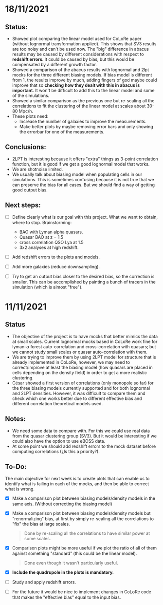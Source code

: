 # 18/11/2021
## Status:
- Showed plot comparing the linear model used for CoLoRe paper (without lognormal transformation applied). This shows that SV3 results are too noisy and can't be used now. The "big" difference in abacus results may be caused by different considerations with respect to **redshift errors**. It could be caused by bias, but this would be compensated by a different growth factor.
- Showed a comparison of the abacus results with lognormal and 2lpt mocks for the three different biasing models. If bias model is different from 1, the results improve by much, adding fingers of god maybe could improve that so **checking how they dealt with this in abacus is important**. It won't be difficult to add this to the linear model and some of the simulations. 
- Showed a similar comparison as the previous one but re-scaling all the correlations to fit the clustering of the linear model at scales about 30-80 Mpc/h.
- These plots need:
  - Increase the number of galaxies to improve the measurements. 
  - Make better plots by maybe removing error bars and only showing the errorbar for one of the measurements.

## Conclusions:
- 2LPT is interesting because it offers "extra" things as 3-point correlation function, but it is good if we get a good lognormal model that works.
- We are shotnoise limited. 
- We usually talk about biasing model when populating cells in our simulations. This is sometimes confusing because it is not true that we can preserve the bias for all cases. But we should find a way of getting good output bias.

## Next steps:
- [ ] Define clearly what is our goal with this project. What we want to obtain, where to stop.
  Brainstorming:
  - BAO with Lyman alpha quasars.
  - Quasar BAO at z = 1.5
  - cross correlation QSO Lya at 1.5
  - 3x2 analyses at high redshift.
- [ ] Add redshift errors to the plots and models.
- [ ] Add more galaxies (reduce downsampling).
- [ ] Try to get an output bias closer to the desired bias, so the correction is smaller. This can be accomplished by painting a bunch of tracers in the simulation (which is almost "free"). 


# 11/11/2021

## Status
- The objective of the project is to have mocks that better mimics the data at small scales. Current lognormal mocks based in CoLoRe work fine for lyman-$\alpha$ forest auto-correlation and cross-correlation with quasars; but we cannot study small scales or quasar auto-correlation with them. 
- We are trying to improve them by using 2LPT model for structure that is already implemented in CoLoRe, however, we may need to correct/improve at least the biasing model (how quasars are placed in cells depending on the density field) in order to get a more realistic clustering.
- César showed a first version of correlations (only monopole so far) for the three biasing models currently supported and for both lognormal and 2LPT densities. However, it was difficult to compare them and check which one works better due to different effective bias and different correlation theoretical models used. 

## Notes:
- We need some data to compare with. For this we could use real data from the quasar clustering group (SV3). But it would be interesting if we could also have the option to use eBOSS data. 
- At some point we should add redshift errors to the mock dataset before computing correlations (¿Is this a priority?).

## To-Do:
The main objective for next week is to create plots that can enable us to identify what is failing in each of the mocks, and then be able to correct what is wrong.
- [x] Make a comparison plot between biasing models/density models in the same axis. (Without correcting the biasing model)
- [x] Make a comparison plot between biasing models/density models but "renormalizing" bias, at first by simply re-scaling all the correlations to "fix" the bias at large scales.
  > Done by re-scaling all the correlations to have similar power at some scales.
- [x] Comparison plots might be more useful if we plot the ratio of all of them against something "standard" (this could be the linear model).
  > Done even though it wasn't particularly useful.

- [x] **Include the quadrupole in the plots is mandatory.**
- [ ] Study and apply redshift errors.
- [ ] For the future it would be nice to implement changes in CoLoRe code that makes the "effective bias" equal to the input bias. 